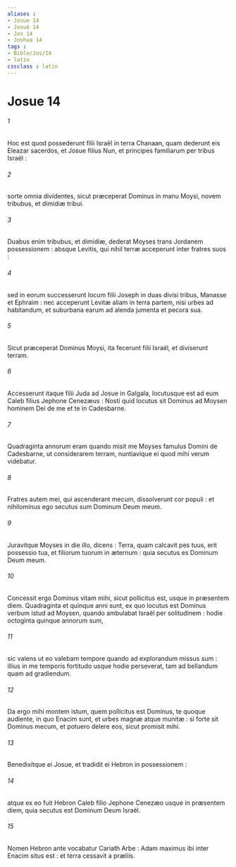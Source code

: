 ```yaml
---
aliases : 
- Josue 14
- Josué 14
- Jos 14
- Joshua 14
tags : 
- Bible/Jos/14
- latin
cssclass : latin
---
```


# Josue 14

###### 1
Hoc est quod possederunt filii Israël in terra Chanaan, quam dederunt eis Eleazar sacerdos, et Josue filius Nun, et principes familiarum per tribus Israël :
###### 2
sorte omnia dividentes, sicut præceperat Dominus in manu Moysi, novem tribubus, et dimidiæ tribui.
###### 3
Duabus enim tribubus, et dimidiæ, dederat Moyses trans Jordanem possessionem : absque Levitis, qui nihil terræ acceperunt inter fratres suos :
###### 4
sed in eorum successerunt locum filii Joseph in duas divisi tribus, Manasse et Ephraim : nec acceperunt Levitæ aliam in terra partem, nisi urbes ad habitandum, et suburbana earum ad alenda jumenta et pecora sua.
###### 5
Sicut præceperat Dominus Moysi, ita fecerunt filii Israël, et diviserunt terram.
###### 6
Accesserunt itaque filii Juda ad Josue in Galgala, locutusque est ad eum Caleb filius Jephone Cenezæus : Nosti quid locutus sit Dominus ad Moysen hominem Dei de me et te in Cadesbarne.
###### 7
Quadraginta annorum eram quando misit me Moyses famulus Domini de Cadesbarne, ut considerarem terram, nuntiavique ei quod mihi verum videbatur.
###### 8
Fratres autem mei, qui ascenderant mecum, dissolverunt cor populi : et nihilominus ego secutus sum Dominum Deum meum.
###### 9
Juravitque Moyses in die illo, dicens : Terra, quam calcavit pes tuus, erit possessio tua, et filiorum tuorum in æternum : quia secutus es Dominum Deum meum.
###### 10
Concessit ergo Dominus vitam mihi, sicut pollicitus est, usque in præsentem diem. Quadraginta et quinque anni sunt, ex quo locutus est Dominus verbum istud ad Moysen, quando ambulabat Israël per solitudinem : hodie octoginta quinque annorum sum,
###### 11
sic valens ut eo valebam tempore quando ad explorandum missus sum : illius in me temporis fortitudo usque hodie perseverat, tam ad bellandum quam ad gradiendum.
###### 12
Da ergo mihi montem istum, quem pollicitus est Dominus, te quoque audiente, in quo Enacim sunt, et urbes magnæ atque munitæ : si forte sit Dominus mecum, et potuero delere eos, sicut promisit mihi.
###### 13
Benedixitque ei Josue, et tradidit ei Hebron in possessionem :
###### 14
atque ex eo fuit Hebron Caleb filio Jephone Cenezæo usque in præsentem diem, quia secutus est Dominum Deum Israël.
###### 15
Nomen Hebron ante vocabatur Cariath Arbe : Adam maximus ibi inter Enacim situs est : et terra cessavit a præliis.
